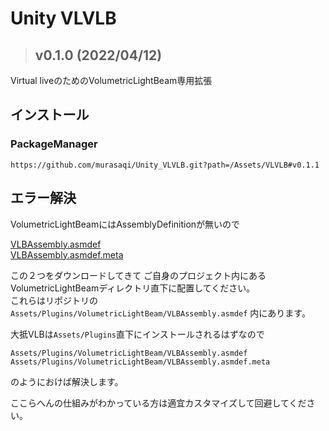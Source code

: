 # Unity VLVLB
> ## v0.1.0 (2022/04/12)
  
Virtual liveのためのVolumetricLightBeam専用拡張

## インストール

### PackageManager

```
https://github.com/murasaqi/Unity_VLVLB.git?path=/Assets/VLVLB#v0.1.1
```

## エラー解決

VolumetricLightBeamにはAssemblyDefinitionが無いので  

[VLBAssembly.asmdef](https://github.com/murasaqi/Unity_VLVLB/blob/main/Assets/Plugins/VolumetricLightBeam/VLBAssembly.asmdef)  
[VLBAssembly.asmdef.meta](https://github.com/murasaqi/Unity_VLVLB/blob/main/Assets/Plugins/VolumetricLightBeam/VLBAssembly.asmdef.meta)

この２つをダウンロードしてきて
ご自身のプロジェクト内にあるVolumetricLightBeamディレクトリ直下に配置してください。  
これらはリポジトリの `Assets/Plugins/VolumetricLightBeam/VLBAssembly.asmdef` 内にあります。

大抵VLBは`Assets/Plugins`直下にインストールされるはずなので
```
Assets/Plugins/VolumetricLightBeam/VLBAssembly.asmdef
Assets/Plugins/VolumetricLightBeam/VLBAssembly.asmdef.meta
```
のようにおけば解決します。


ここらへんの仕組みがわかっている方は適宜カスタマイズして回避してください。

